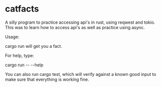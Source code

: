 # catfacts
A silly program to practice accessing api's in rust, using reqwest and tokio.
This was to learn how to access api's as well as practice using async.

Usage:

cargo run will get you a fact.

For help, type:

cargo run -- --help

You can also run cargo test, which will verify against a known good input to make sure that everything is working fine.

